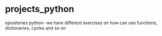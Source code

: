 # projects_python

epositories python- we have different exercises on how can use functions, dictionaries, cycles and so on 
